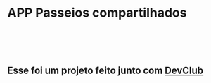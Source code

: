 <h1> APP Passeios compartilhados <h1>
<br/>
<h2> Esse foi um projeto feito junto com <a href="https://rodolfomori.com.br/devclub">DevClub<a> <h2>
